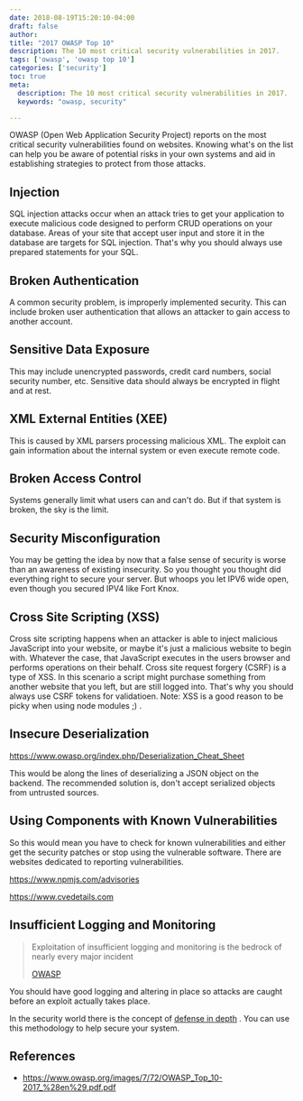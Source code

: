 ```yaml
---
date: 2018-08-19T15:20:10-04:00
draft: false
author:
title: "2017 OWASP Top 10"
description: The 10 most critical security vulnerabilities in 2017. 
tags: ['owasp', 'owasp top 10']
categories: ['security']
toc: true
meta:
  description: The 10 most critical security vulnerabilities in 2017.
  keywords: "owasp, security"

---
```


OWASP (Open Web Application Security Project) reports on the most critical security vulnerabilities found on websites. Knowing what's on the list can help you be aware of potential risks in your own systems and aid in establishing strategies to protect from those attacks. 

## Injection 

SQL injection attacks occur when an attack tries to get your application to execute malicious code designed to perform CRUD operations on your database. Areas of your site that accept user input and store it in the database are targets for SQL injection. That's why you should always use prepared statements for your SQL. 

## Broken Authentication

A common security problem, is improperly implemented security. This can include broken user authentication that allows an attacker to gain access to another account. 

## Sensitive Data Exposure

This may include unencrypted passwords, credit card numbers, social security number, etc. Sensitive data should always be encrypted in flight and at rest. 

## XML External Entities (XEE) 

This is caused by XML parsers processing malicious XML. The exploit can gain information about the internal system or even execute remote code. 

## Broken Access Control

Systems generally limit what users can and can't do. But if that system is broken, the sky is the limit. 

## Security Misconfiguration

You may be getting the idea by now that a false sense of security is worse than an awareness of existing insecurity. So you thought you thought did everything right to secure your server. But whoops you let IPV6 wide open, even though you secured IPV4 like Fort Knox. 

## Cross Site Scripting (XSS) 

Cross site scripting happens when an attacker is able to inject malicious  JavaScript into your website, or maybe it's just a malicious website  to begin with. Whatever the case, that JavaScript executes in the users browser and performs operations on their behalf. Cross site request forgery (CSRF) is a type of XSS. In this scenario a script might purchase something from another website that you left, but are still logged into.   That's why you should always use CSRF tokens for validatioen. Note: XSS is a good reason to be picky when using node modules ;) . 

## Insecure Deserialization 

https://www.owasp.org/index.php/Deserialization_Cheat_Sheet

This would be along the lines of deserializing a JSON object on the backend. The recommended solution is, don't accept serialized objects from untrusted sources. 

## Using Components with Known Vulnerabilities

So this would mean you have to check for known vulnerabilities and either get the security patches or stop using the vulnerable software.  There are websites dedicated to reporting vulnerabilities. 

https://www.npmjs.com/advisories

https://www.cvedetails.com

## Insufficient Logging and Monitoring 

> Exploitation of insufficient logging and monitoring is the bedrock of nearly every major incident
>
> [OWASP](https://www.owasp.org/images/7/72/OWASP_Top_10-2017_%28en%29.pdf.pdf)

You should have good logging and altering in place so attacks are caught before an exploit actually takes place. 

In the security world there is the concept of [defense in depth](https://en.wikipedia.org/wiki/Defense_in_depth_(computing)) . You can use this methodology to help secure your system. 

## References 

- https://www.owasp.org/images/7/72/OWASP_Top_10-2017_%28en%29.pdf.pdf

